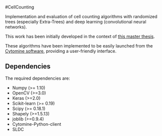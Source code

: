 #CellCounting

Implementation and evaluation of cell counting algorithms with randomized trees 
(especially Extra-Trees) and deep learning (convolutional neural networks).
 
This work has been initially developed in the context of 
[this master thesis](http://hdl.handle.net/2268.2/3237).

These algorithms have been implemented to be easily launched from the 
[Cytomine software](http://cytomine.be), providing a user-friendly interface.

## Dependencies

The required dependencies are:
- Numpy (>= 1.10)
- OpenCV (>=3.0)
- Keras (>=2.0)
- Scikit-learn (>= 0.19)
- Scipy (>= 0.18.1)
- Shapely (>=1.5.13)
- joblib (>=0.9.4)
- Cytomine-Python-client 
- SLDC
